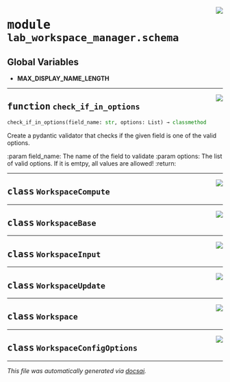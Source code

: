 <!-- markdownlint-disable -->

<a href="https://github.com/khulnasoft/docknet/blob/main/components/lab-workspace-manager/backend/src/lab_workspace_manager/schema.py#L0"><img align="right" style="float:right;" src="https://img.shields.io/badge/-source-cccccc?style=flat-square"></a>

# <kbd>module</kbd> `lab_workspace_manager.schema`




**Global Variables**
---------------
- **MAX_DISPLAY_NAME_LENGTH**

---

<a href="https://github.com/khulnasoft/docknet/blob/main/components/lab-workspace-manager/backend/src/lab_workspace_manager/schema.py#L12"><img align="right" style="float:right;" src="https://img.shields.io/badge/-source-cccccc?style=flat-square"></a>

## <kbd>function</kbd> `check_if_in_options`

```python
check_if_in_options(field_name: str, options: List) → classmethod
```

Create a pydantic validator that checks if the given field is one of the valid options. 

:param field_name: The name of the field to validate :param options: The list of valid options. If it is emtpy, all values are allowed! :return: 


---

<a href="https://github.com/khulnasoft/docknet/blob/main/components/lab-workspace-manager/backend/src/lab_workspace_manager/schema.py#L33"><img align="right" style="float:right;" src="https://img.shields.io/badge/-source-cccccc?style=flat-square"></a>

## <kbd>class</kbd> `WorkspaceCompute`








---

<a href="https://github.com/khulnasoft/docknet/blob/main/components/lab-workspace-manager/backend/src/lab_workspace_manager/schema.py#L57"><img align="right" style="float:right;" src="https://img.shields.io/badge/-source-cccccc?style=flat-square"></a>

## <kbd>class</kbd> `WorkspaceBase`








---

<a href="https://github.com/khulnasoft/docknet/blob/main/components/lab-workspace-manager/backend/src/lab_workspace_manager/schema.py#L89"><img align="right" style="float:right;" src="https://img.shields.io/badge/-source-cccccc?style=flat-square"></a>

## <kbd>class</kbd> `WorkspaceInput`








---

<a href="https://github.com/khulnasoft/docknet/blob/main/components/lab-workspace-manager/backend/src/lab_workspace_manager/schema.py#L96"><img align="right" style="float:right;" src="https://img.shields.io/badge/-source-cccccc?style=flat-square"></a>

## <kbd>class</kbd> `WorkspaceUpdate`








---

<a href="https://github.com/khulnasoft/docknet/blob/main/components/lab-workspace-manager/backend/src/lab_workspace_manager/schema.py#L100"><img align="right" style="float:right;" src="https://img.shields.io/badge/-source-cccccc?style=flat-square"></a>

## <kbd>class</kbd> `Workspace`








---

<a href="https://github.com/khulnasoft/docknet/blob/main/components/lab-workspace-manager/backend/src/lab_workspace_manager/schema.py#L118"><img align="right" style="float:right;" src="https://img.shields.io/badge/-source-cccccc?style=flat-square"></a>

## <kbd>class</kbd> `WorkspaceConfigOptions`










---

_This file was automatically generated via [docsai](https://github.com/khulnasoft/docsai)._
